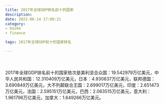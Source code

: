 ```yaml
---
title: 2017年全球GDP排名前十的国家
description:
date: 2022-06-14 17:09:21
category:
- baike
- finance

tags: 2017年全球GDP前十的国家排名

---
```


<script src="/assets/js/charts/chart.js"></script>

<div style="width: 100%; margin: 10% auto; ">
    <canvas id="myChart"></canvas>
</div>

<div>
<p class="paragraph">2017年全球GDP排名前十的国家依次是美利坚合众国：19.542979万亿美元，中华人民共和国：12.310409万亿美元，日本：4.930837万亿美元，联邦德国：3.690849万亿美元，大不列颠联合王国：2.699017万亿美元，印度：2.651473万亿美元，法国：2.595151万亿美元，巴西：2.063515万亿美元，意大利：1.961796万亿美元，加拿大：1.649266万亿美元。</p>
</div>

<script>
    const labels = ["美利坚合众国", "中华人民共和国", "日本", "联邦德国", "大不列颠联合王国", "印度", "法国", "巴西", "意大利", "加拿大"];

    const dataGdp = {
        labels: labels,
        datasets: [{
            label: '$（万亿美元）  •  即刻编程  •  cn.hongkezhang.com',
            backgroundColor: 'rgb(205 96 144)',
            borderColor: 'rgb(0 0 128)',
            data: [19.542979, 12.310409, 4.930837, 3.690849, 2.699017, 2.651473, 2.595151, 2.063515, 1.961796, 1.649266],
            barPercentage: 0.3
        }]
    };

    const config = {
        type: 'bar',
        data: dataGdp,
        options: {
            series: [
                {
                    barWidth: '20%'
                }
            ],
            graphic: [{
                type: 'group',
                bounding: 'raw',
                rotation: Math.PI / 4,//正方形旋转的角度
                right: 70,
                bottom: 15,
                z: 100,
                children: [
                    {
                        type: 'rect',
                        left: 'center',//描述怎么根据父元素进行定位
                        top: 'center',//描述怎么根据父元素进行定位
                        z: 100,
                        shape: {
                            width: 140,
                            height: 30
                        },
                        style: {
                            // fill: 'rgba(0,0,0,0.3)'
                        }
                    },
                    {
                        type: 'text',
                        left: 'center',
                        top: 'center',
                        z: 100,
                        style: {
                            fill: '#000000',
                            text: 'domain.com',
                            font: 'bolder 14px Microsoft YaHei'
                        }
                    }
                ]
            }]
        }
    };

    const myChart = new Chart(
        document.getElementById('myChart'),
        config
    );
</script>
